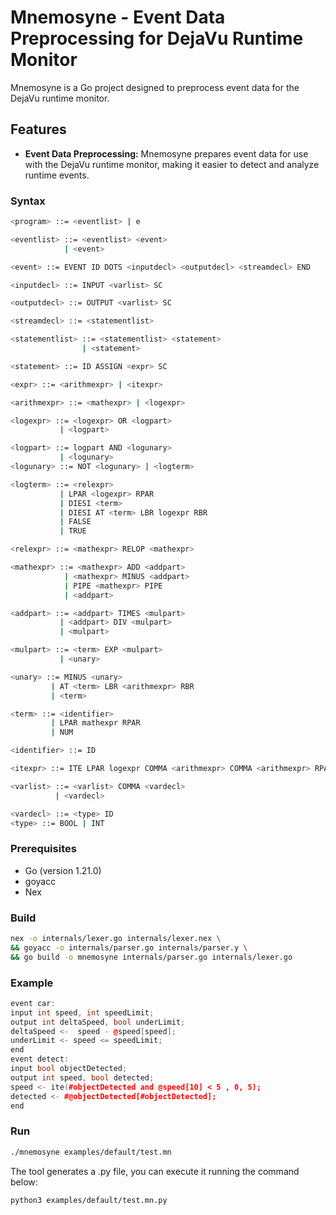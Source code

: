 # Mnemosyne - Event Data Preprocessing for DejaVu Runtime Monitor


Mnemosyne is a Go project designed to preprocess event data for the DejaVu runtime monitor.

## Features

- **Event Data Preprocessing:** Mnemosyne prepares event data for use with the DejaVu runtime monitor, making it easier to detect and analyze runtime events.


### Syntax
```sh
<program> ::= <eventlist> | e

<eventlist> ::= <eventlist> <event>
			| <event>

<event> ::= EVENT ID DOTS <inputdecl> <outputdecl> <streamdecl> END

<inputdecl> ::= INPUT <varlist> SC 

<outputdecl> ::= OUTPUT <varlist> SC

<streamdecl> ::= <statementlist>

<statementlist> ::= <statementlist> <statement>
				| <statement>

<statement> ::= ID ASSIGN <expr> SC

<expr> ::= <arithmexpr> | <itexpr>

<arithmexpr> ::= <mathexpr> | <logexpr>

<logexpr> ::= <logexpr> OR <logpart> 
		   | <logpart>

<logpart> ::= logpart AND <logunary>
		   | <logunary>
<logunary> ::= NOT <logunary> | <logterm>

<logterm> ::= <relexpr> 
		   | LPAR <logexpr> RPAR
		   | DIESI <term>
		   | DIESI AT <term> LBR logexpr RBR
		   | FALSE
 		   | TRUE

<relexpr> ::= <mathexpr> RELOP <mathexpr>

<mathexpr> ::= <mathexpr> ADD <addpart>
		    | <mathexpr> MINUS <addpart>
			| PIPE <mathexpr> PIPE
		    | <addpart>

<addpart> ::= <addpart> TIMES <mulpart>
		   | <addpart> DIV <mulpart>
		   | <mulpart>

<mulpart> ::= <term> EXP <mulpart>
		   | <unary>

<unary> ::= MINUS <unary>
		 | AT <term> LBR <arithmexpr> RBR
		 | <term>

<term> ::= <identifier>
		 | LPAR mathexpr RPAR
		 | NUM

<identifier> ::= ID

<itexpr> ::= ITE LPAR logexpr COMMA <arithmexpr> COMMA <arithmexpr> RPAR 

<varlist> ::= <varlist> COMMA <vardecl>
		  | <vardecl>

<vardecl> ::= <type> ID
<type> ::= BOOL | INT
```
### Prerequisites

- Go (version 1.21.0)
- goyacc
- Nex

### Build
```sh
nex -o internals/lexer.go internals/lexer.nex \
&& goyacc -o internals/parser.go internals/parser.y \
&& go build -o mnemosyne internals/parser.go internals/lexer.go
```

### Example

```c++
event car:
input int speed, int speedLimit;
output int deltaSpeed, bool underLimit;
deltaSpeed <-  speed - @speed[speed];
underLimit <- speed <= speedLimit;
end
event detect:
input bool objectDetected;
output int speed, bool detected;
speed <- ite(#objectDetected and @speed[10] < 5 , 0, 5);
detected <- #@objectDetected[#objectDetected];
end
```

### Run
```sh
./mnemosyne examples/default/test.mn
```

The tool generates a .py file, you can execute it running the command below:

```sh
python3 examples/default/test.mn.py
```
